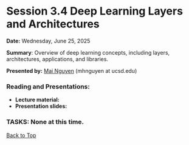 # Session 3.4 Deep Learning Layers and Architectures 

**Date:** Wednesday, June 25, 2025

**Summary**: Overview of deep learning concepts, including layers, architectures, applications, and libraries.

**Presented by:** [Mai Nguyen](https://www.sdsc.edu/research/researcher_spotlight/nguyen_mai.html) (mhnguyen at ucsd.edu) 

### Reading and Presentations:
* **Lecture material:**
* **Presentation slides:**
### TASKS: None at this time.

[Back to Top](#top)
